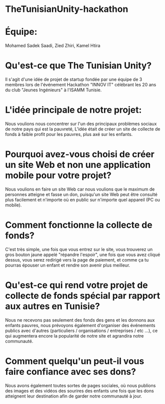# TheTunisianUnity-hackathon


# Équipe:
Mohamed Sadek Saadi,
Zied Zhiri,
Kamel Htira


# Qu'est-ce que The Tunisian Unity?
Il s'agit d'une idée de projet de startup fondée par une équipe de 3 membres lors de l'événement Hackathon "INNOV IT" célébrant les 20 ans du club "Jeunes Ingénieurs" à l'ISAMM Tunisie.

# L'idée principale de notre projet:
Nous voulions nous concentrer sur l'un des principaux problèmes sociaux de notre pays qui est la pauvreté,
L'idée était de créer un site de collecte de fonds à faible profit pour les pauvres, plus axé sur les enfants.

# Pourquoi avez-vous choisi de créer un site Web et non une application mobile pour votre projet?
Nous voulions en faire un site Web car nous voulions que le maximum de personnes atteigne et fasse un don,
puisqu'un site Web peut être consulté plus facilement et n'importe où en public sur n'importe quel appareil (PC ou mobile).

# Comment fonctionne la collecte de fonds?
C'est très simple, une fois que vous entrez sur le site, vous trouverez un gros bouton jaune appelé "répandre l'espoir",
une fois que vous avez cliqué dessus, vous serez redirigé vers la page de paiement,
et comme ça tu pourras épouser un enfant et rendre son avenir plus meilleur.

# Qu'est-ce qui rend votre projet de collecte de fonds spécial par rapport aux autres en Tunisie?
Nous ne recevons pas seulement des fonds des gens et les donnons aux enfants pauvres,
nous prévoyons également d'organiser des événements publics avec d'autres (particuliers / organisations / entreprises / etc ...),
ce qui augmentera encore la popularité de notre site et agrandira notre communauté.

# Comment quelqu'un peut-il vous faire confiance avec ses dons?
Nous avons également toutes sortes de pages sociales,
où nous publions des images et des vidéos des sourires des enfants une fois que les dons atteignent leur destination
afin de garder notre communauté à jour.
